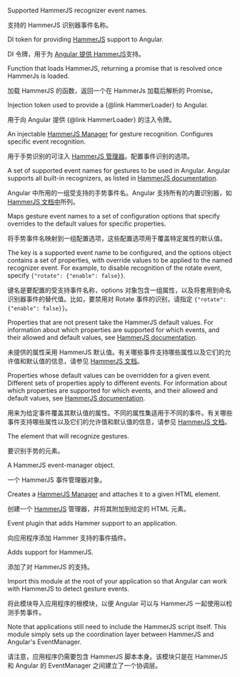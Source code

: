 Supported HammerJS recognizer event names.

支持的 HammerJS 识别器事件名称。

DI token for providing [HammerJS](https://hammerjs.github.io/) support to Angular.

DI 令牌，用于为 [Angular 提供 HammerJS](https://hammerjs.github.io/)支持。

Function that loads HammerJS, returning a promise that is resolved once HammerJs is loaded.

加载 HammerJS 的函数，返回一个在 HammerJs 加载后解析的 Promise。

Injection token used to provide a {&commat;link HammerLoader} to Angular.

用于向 Angular 提供 {&commat;link HammerLoader} 的注入令牌。

An injectable [HammerJS Manager](https://hammerjs.github.io/api/#hammermanager)
for gesture recognition. Configures specific event recognition.

用于手势识别的可注入 [HammerJS
管理器](https://hammerjs.github.io/api/#hammermanager)。配置事件识别的选项。

A set of supported event names for gestures to be used in Angular.
Angular supports all built-in recognizers, as listed in
[HammerJS documentation](https://hammerjs.github.io/).

Angular 中所用的一组受支持的手势事件名。Angular 支持所有的内置识别器，如 [HammerJS
文档中](https://hammerjs.github.io/)所列。

Maps gesture event names to a set of configuration options
that specify overrides to the default values for specific properties.

将手势事件名映射到一组配置选项，这些配置选项用于覆盖特定属性的默认值。

The key is a supported event name to be configured,
and the options object contains a set of properties, with override values
to be applied to the named recognizer event.
For example, to disable recognition of the rotate event, specify
 `{"rotate": {"enable": false}}`.

键名是要配置的受支持事件名称，options
对象包含一组属性，以及将套用到命名识别器事件的替代值。比如，要禁用对 Rotate 事件的识别，请指定
`{"rotate": {"enable": false}}`。

Properties that are not present take the HammerJS default values.
For information about which properties are supported for which events,
and their allowed and default values, see
[HammerJS documentation](https://hammerjs.github.io/).

未提供的属性采用 HammerJS
默认值。有关哪些事件支持哪些属性以及它们的允许值和默认值的信息，请参见 [HammerJS
文档](https://hammerjs.github.io/)。

Properties whose default values can be overridden for a given event.
Different sets of properties apply to different events.
For information about which properties are supported for which events,
and their allowed and default values, see
[HammerJS documentation](https://hammerjs.github.io/).

用来为给定事件覆盖其默认值的属性。不同的属性集适用于不同的事件。有关哪些事件支持哪些属性以及它们的允许值和默认值的信息，请参见
[HammerJS 文档](https://hammerjs.github.io/)。

The element that will recognize gestures.

要识别手势的元素。

A HammerJS event-manager object.

一个 HammerJS 事件管理器对象。

Creates a [HammerJS Manager](https://hammerjs.github.io/api/#hammermanager)
and attaches it to a given HTML element.

创建一个 [HammerJS](https://hammerjs.github.io/api/#hammermanager) 管理器，并将其附加到给定的
HTML 元素。

Event plugin that adds Hammer support to an application.

向应用程序添加 Hammer 支持的事件插件。

Adds support for HammerJS.

添加了对 HammerJS 的支持。

Import this module at the root of your application so that Angular can work with
HammerJS to detect gesture events.

将此模块导入应用程序的根模块，以便 Angular 可以与 HammerJS 一起使用以检测手势事件。

Note that applications still need to include the HammerJS script itself. This module
simply sets up the coordination layer between HammerJS and Angular's EventManager.

请注意，应用程序仍需要包含 HammerJS 脚本本身。该模块只是在 HammerJS 和 Angular 的 EventManager
之间建立了一个协调层。